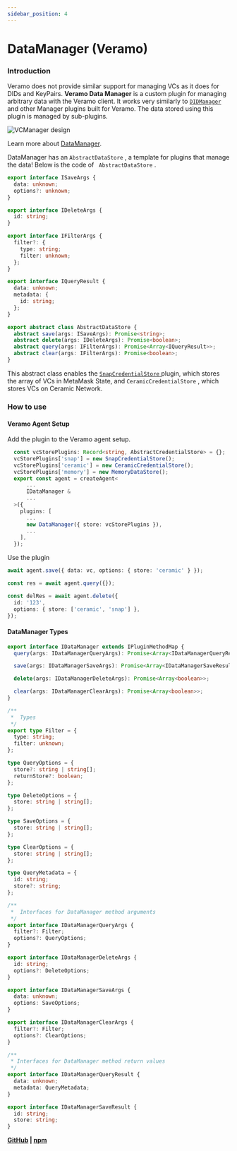 ```yaml
---
sidebar_position: 4
---
```


# DataManager (Veramo)

### Introduction

Veramo does not provide similar support for managing VCs as it does for DIDs and KeyPairs. **Veramo Data Manager** is a custom plugin for managing arbitrary data with the Veramo client. It works very similarly to [ `DIDManager` ](https://github.com/uport-project/veramo/tree/next/packages/did-manager) and other Manager plugins built for Veramo. The data stored using this plugin is managed by sub-plugins.

![VCManager design](https://user-images.githubusercontent.com/69682837/201887288-e666d565-fc2c-4160-ac85-a98e790eeced.png)

Learn more about [DataManager](https://github.com/uport-project/veramo/issues/1058).

DataManager has an `AbstractDataStore` , a template for plugins that manage the data! Below is the code of ` AbstractDataStore` .

```typescript
export interface ISaveArgs {
  data: unknown;
  options?: unknown;
}

export interface IDeleteArgs {
  id: string;
}

export interface IFilterArgs {
  filter?: {
    type: string;
    filter: unknown;
  };
}

export interface IQueryResult {
  data: unknown;
  metadata: {
    id: string;
  };
}

export abstract class AbstractDataStore {
  abstract save(args: ISaveArgs): Promise<string>;
  abstract delete(args: IDeleteArgs): Promise<boolean>;
  abstract query(args: IFilterArgs): Promise<Array<IQueryResult>>;
  abstract clear(args: IFilterArgs): Promise<boolean>;
}
```

This abstract class enables the [ `SnapCredentialStore` ](../masca/architecture.md) plugin, which stores the array of VCs in MetaMask State, and `CeramicCredentialStore` , which stores VCs on Ceramic Network.

### How to use

#### Veramo Agent Setup

Add the plugin to the Veramo agent setup.

```typescript
  const vcStorePlugins: Record<string, AbstractCredentialStore> = {};
  vcStorePlugins['snap'] = new SnapCredentialStore();
  vcStorePlugins['ceramic'] = new CeramicCredentialStore();
  vcStorePlugins['memory'] = new MemoryDataStore();
  export const agent = createAgent<
      ...
      IDataManager &
      ...
  >({
    plugins: [
      ...
      new DataManager({ store: vcStorePlugins }),
      ...
    ],
  });
```

Use the plugin

```typescript
await agent.save({ data: vc, options: { store: 'ceramic' } });

const res = await agent.query({});

const delRes = await agent.delete({
  id: '123',
  options: { store: ['ceramic', 'snap'] },
});
```

#### DataManager Types

```typescript
export interface IDataManager extends IPluginMethodMap {
  query(args: IDataManagerQueryArgs): Promise<Array<IDataManagerQueryResult>>;

  save(args: IDataManagerSaveArgs): Promise<Array<IDataManagerSaveResult>>;

  delete(args: IDataManagerDeleteArgs): Promise<Array<boolean>>;

  clear(args: IDataManagerClearArgs): Promise<Array<boolean>>;
}

/**
 *  Types
 */
export type Filter = {
  type: string;
  filter: unknown;
};

type QueryOptions = {
  store?: string | string[];
  returnStore?: boolean;
};

type DeleteOptions = {
  store: string | string[];
};

type SaveOptions = {
  store: string | string[];
};

type ClearOptions = {
  store: string | string[];
};

type QueryMetadata = {
  id: string;
  store?: string;
};

/**
 *  Interfaces for DataManager method arguments
 */
export interface IDataManagerQueryArgs {
  filter?: Filter;
  options?: QueryOptions;
}

export interface IDataManagerDeleteArgs {
  id: string;
  options?: DeleteOptions;
}

export interface IDataManagerSaveArgs {
  data: unknown;
  options: SaveOptions;
}

export interface IDataManagerClearArgs {
  filter?: Filter;
  options?: ClearOptions;
}

/**
 * Interfaces for DataManager method return values
 */
export interface IDataManagerQueryResult {
  data: unknown;
  metadata: QueryMetadata;
}

export interface IDataManagerSaveResult {
  id: string;
  store: string;
}
```

**[GitHub](https://github.com/blockchain-lab-um/ssi-snap/tree/master/packages/vcmanager) |
[npm](https://www.npmjs.com/package/@blockchain-lab-um/veramo-vc-manager)**
